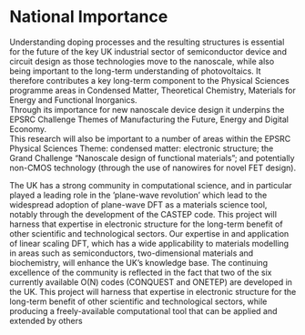 # National Importance

Understanding doping processes and the resulting structures is essential for
the future of the key UK industrial sector of semiconductor device and circuit
design as those technologies move to the nanoscale, while also being important
to the long-term understanding of photovoltaics. It therefore contributes a key
long-term component to the Physical Sciences programme areas in Condensed
Matter, Theoretical Chemistry, Materials for Energy and Functional Inorganics.  
Through its importance for new nanoscale device design it underpins the EPSRC
Challenge Themes of Manufacturing the Future, Energy and Digital Economy.  
This research will also be important to a number of areas within the EPSRC
Physical Sciences Theme:  condensed matter: electronic structure; the Grand
Challenge “Nanoscale design of functional materials”; and potentially non-CMOS
technology (through the use of nanowires for novel FET design).   

The UK has a strong community in computational science, and in particular
played a leading role in the ’plane-wave revolution’ which lead to the
widespread adoption of plane-wave DFT as a materials science tool, notably
through the development of the CASTEP code. This project will harness that
expertise in electronic structure for the long-term benefit of other scientific
and technological sectors. Our expertise in and application of linear scaling
DFT, which has a wide applicability to materials modelling in areas such as
semiconductors, two-dimensional materials and biochemistry, will enhance the
UK’s knowledge base.  The continuing excellence of the community is reflected
in the fact that two of the six currently available O(N) codes (CONQUEST and
ONETEP) are developed in the UK. This project will harness that expertise in
electronic structure for the long-term benefit of other scientific and
technological sectors, while producing a freely-available computational tool
that can be applied and extended by others
